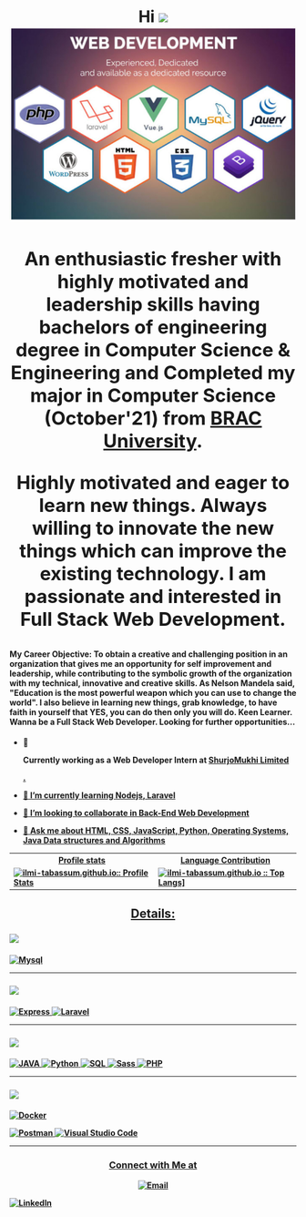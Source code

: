 <h1 align="center">Hi <img src="https://media.giphy.com/media/hvRJCLFzcasrR4ia7z/giphy.gif" width="25px"> <a href" https://ilmi-tabassum.github.io/portfolio/" I am Ilmi Tabassum</a>
<img src="web.jpg" align="center" alt="image">
<h3 align="center">An enthusiastic fresher with highly motivated and leadership skills having bachelors of engineering degree in Computer Science & Engineering and Completed my major in Computer Science (October'21) from <a href="https://www.bracu.ac.bd/">BRAC University</a>.</br>

Highly motivated and eager to learn new things. Always willing to innovate the new things which can improve the existing technology.
I am passionate and interested in Full Stack Web Development.</h3>

<h4><b>My Career Objective:<b>
To obtain a creative and challenging position in an organization that gives me an opportunity for self improvement and leadership, while contributing to the symbolic growth of the organization with my technical, innovative and creative skills.
As Nelson Mandela said, "Education is the most powerful weapon which you can use to change the world". I also believe in learning new things, grab knowledge, to have faith in yourself that YES, you can do then only you will do.
Keen Learner. Wanna be a Full Stack Web Developer. Looking for further opportunities...</h4>


- 🔭 <p>Currently working as a Web Developer Intern at <a href="https://shurjomukhi.com.bd/">ShurjoMukhi Limited</p>.
  
- 🌱 I’m currently learning **Nodejs, Laravel**

- 👯 I’m looking to collaborate in **Back-End Web Development**
  
  
- 💬 Ask me about **HTML, CSS, JavaScript, Python, Operating Systems, Java  Data structures and Algorithms**


<p align="center">
   <table>
      <tr>
       <th>Profile stats  </th>
       <th>Language Contribution</th>
      </tr>
      <tr>
       <td><img alt="ilmi-tabassum.github.io:: Profile Stats" src="https://github-readme-stats.vercel.app/api?username=Ilmi-Tabassum&show_icons=true&theme=dark"> </td>
       <td><img alt="ilmi-tabassum.github.io :: Top Langs]" src="https://github-readme-stats.vercel.app/api/top-langs/?username=Ilmi-Tabassum&langs_count=10&theme=tokyonight&layout=compact&hide=html"> </td>
      </tr>
   </table>
</p>

<h2 align="center">Details:</h2>
<!--START_SECTION:learn-->
<h3><img height="20px" src="https://img.shields.io/badge/Database-979a9b"/></h3>

<span><img src="https://img.shields.io/badge/-Mysql-black?style=flat-square&amp;logo=Mysql" alt="Mysql"/></span>

<hr>
<h3><img height="20px" src="https://img.shields.io/badge/Framework-695b55"/></h3>
<span><img src="https://img.shields.io/badge/-Express-black?style=flat-square&amp;logo=Express" alt="Express"/></span>
<span><img src="https://img.shields.io/badge/-Laravel-black?style=flat-square&amp;logo=Laravel" alt="Laravel"/></span>


<hr>
<h3><img height="20px" src="https://img.shields.io/badge/Language-467870"/></h3>
   
   

<span><img src="https://img.shields.io/badge/-Java-black?style=flat-square&amp;logo=Java" alt="JAVA"/></span>
<span><img src="https://img.shields.io/badge/-Python-black?style=flat-square&amp;logo=Python" alt="Python"/></span>
<span><img src="https://img.shields.io/badge/-SQL-black?style=flat-square&amp;logo=SQL" alt="SQL"/></span>
<span><img src="https://img.shields.io/badge/-Sass-black?style=flat-square&amp;logo=Sass" alt="Sass"/></span>
<span><img src="https://img.shields.io/badge/-PHP-black?style=flat-square&amp;logo=PHP" alt="PHP"/></span>
<hr>
<h3><img height="20px" src="https://img.shields.io/badge/Tools-6c598f"/></h3>
<span><img src="https://img.shields.io/badge/-Docker-black?style=flat-square&amp;logo=Docker" alt="Docker"/></span>

<span><img src="https://img.shields.io/badge/-Postman-black?style=flat-square&amp;logo=Postman" alt="Postman"/></span>
<span><img src="https://img.shields.io/badge/-Visual%20Studio%20Code-black?style=flat-square&amp;logo=Visual%20Studio%20Code" alt="Visual Studio Code"/></span>
<hr>
<!--END_SECTION:learn-->
<h3 align="center"> Connect with Me at </h3>

<p align="center">
<a href="mailto:ilmi.tabassum@g.bracu.ac.bd"><img alt="Email" src="https://img.shields.io/badge/Gmail-ilmi.tabassum@g.bracu.ac.bd-red?style=flat&logo=gmail"></a>

<a href="https://www.linkedin.com/in/ilmi-tabassum/"><img alt="LinkedIn" src="https://img.shields.io/badge/LinkedIn-Ilmi Tabassum-blue?style=flat&logo=linkedin"></a>
</p>
  
